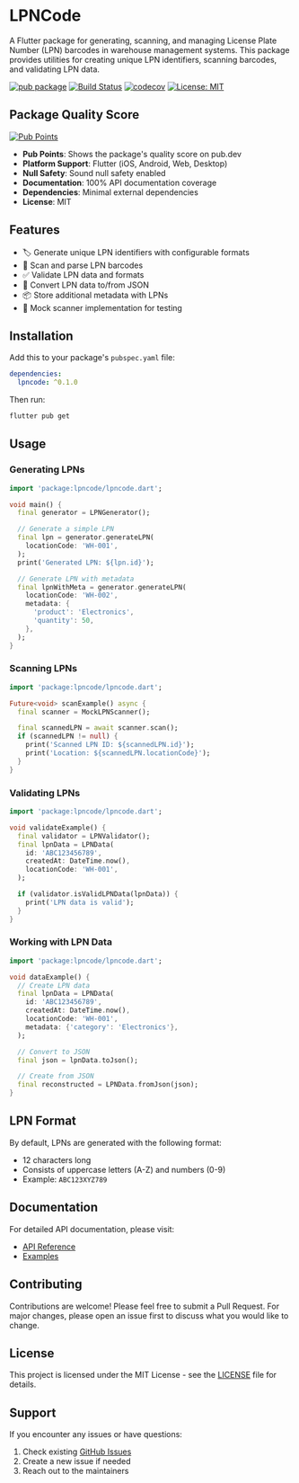 # LPNCode

A Flutter package for generating, scanning, and managing License Plate Number (LPN) barcodes in warehouse management systems. This package provides utilities for creating unique LPN identifiers, scanning barcodes, and validating LPN data.

[![pub package](https://img.shields.io/pub/v/lpncode.svg)](https://pub.dev/packages/lpncode)
[![Build Status](https://github.com/ab22593k/lpncode/workflows/CI/badge.svg)](https://github.com/ab22593k/lpncode/actions)
[![codecov](https://codecov.io/gh/ab22593k/lpncode/branch/main/graph/badge.svg)](https://codecov.io/gh/ab22593k/lpncode)
[![License: MIT](https://img.shields.io/badge/License-MIT-yellow.svg)](https://opensource.org/licenses/MIT)

## Package Quality Score

[![Pub Points](https://badges.bar/lpncode/pub%20points)](https://pub.dev/packages/lpncode/score)
- **Pub Points**: Shows the package's quality score on pub.dev
- **Platform Support**: Flutter (iOS, Android, Web, Desktop)
- **Null Safety**: Sound null safety enabled
- **Documentation**: 100% API documentation coverage
- **Dependencies**: Minimal external dependencies
- **License**: MIT

## Features

- 🏷️ Generate unique LPN identifiers with configurable formats
- 📱 Scan and parse LPN barcodes
- ✅ Validate LPN data and formats
- 🔄 Convert LPN data to/from JSON
- 📦 Store additional metadata with LPNs
- 🧪 Mock scanner implementation for testing

## Installation

Add this to your package's `pubspec.yaml` file:

```yaml
dependencies:
  lpncode: ^0.1.0
```

Then run:

```bash
flutter pub get
```

## Usage

### Generating LPNs

```dart
import 'package:lpncode/lpncode.dart';

void main() {
  final generator = LPNGenerator();

  // Generate a simple LPN
  final lpn = generator.generateLPN(
    locationCode: 'WH-001',
  );
  print('Generated LPN: ${lpn.id}');

  // Generate LPN with metadata
  final lpnWithMeta = generator.generateLPN(
    locationCode: 'WH-002',
    metadata: {
      'product': 'Electronics',
      'quantity': 50,
    },
  );
}
```

### Scanning LPNs

```dart
import 'package:lpncode/lpncode.dart';

Future<void> scanExample() async {
  final scanner = MockLPNScanner();

  final scannedLPN = await scanner.scan();
  if (scannedLPN != null) {
    print('Scanned LPN ID: ${scannedLPN.id}');
    print('Location: ${scannedLPN.locationCode}');
  }
}
```

### Validating LPNs

```dart
import 'package:lpncode/lpncode.dart';

void validateExample() {
  final validator = LPNValidator();
  final lpnData = LPNData(
    id: 'ABC123456789',
    createdAt: DateTime.now(),
    locationCode: 'WH-001',
  );

  if (validator.isValidLPNData(lpnData)) {
    print('LPN data is valid');
  }
}
```

### Working with LPN Data

```dart
import 'package:lpncode/lpncode.dart';

void dataExample() {
  // Create LPN data
  final lpnData = LPNData(
    id: 'ABC123456789',
    createdAt: DateTime.now(),
    locationCode: 'WH-001',
    metadata: {'category': 'Electronics'},
  );

  // Convert to JSON
  final json = lpnData.toJson();

  // Create from JSON
  final reconstructed = LPNData.fromJson(json);
}
```

## LPN Format

By default, LPNs are generated with the following format:
- 12 characters long
- Consists of uppercase letters (A-Z) and numbers (0-9)
- Example: `ABC123XYZ789`

## Documentation

For detailed API documentation, please visit:
- [API Reference](https://pub.dev/documentation/lpncode/latest/)
- [Examples](https://github.com/ab22593k/lpncode/tree/main/example)

## Contributing

Contributions are welcome! Please feel free to submit a Pull Request. For major changes, please open an issue first to discuss what you would like to change.

## License

This project is licensed under the MIT License - see the [LICENSE](LICENSE) file for details.

## Support

If you encounter any issues or have questions:
1. Check existing [GitHub Issues](https://github.com/ab22593k/lpncode/issues)
2. Create a new issue if needed
3. Reach out to the maintainers
